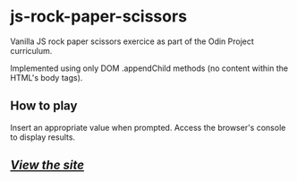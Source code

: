 # js-rock-paper-scissors
Vanilla JS rock paper scissors exercice as part of the Odin Project curriculum.

Implemented using only DOM .appendChild methods (no content within the HTML's body tags).

## How to play

Insert an appropriate value when prompted. Access the browser's console to display results.

## _[View the site](https://gabrieldrouin.github.io/js-rock-paper-scissors/)_
